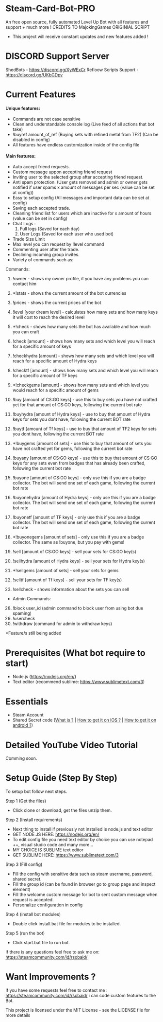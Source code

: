 # Steam-Card-Bot-PRO
An free open source, fully automated Level Up Bot with all features and support + much more !
CREDITS TO MajokingGames ORIGINIAL SCRIPT

- This project will receive constant updates and new features added !

# DISCORD Support Server

ShedBots - https://discord.gg/XyWExCr
Refloow Scripts Support - https://discord.gg/UKbGDpv

# Current Features

#### Unique features: 

- Commands are not case sensitive
- Clean and understandable console log (Live feed of all actions that bot take)
- !buyref amount_of_ref (Buying sets with refined metal from TF2) (Can be disabled in config)
- All features have endless customization inside of the config file

#### Main features: 

- Auto accept friend requests.
- Custom message uppon accepting friend request
- Inviting user to the selected group after accepting friend request.
- Anti spam protection. (User gets removed and admin or owner gets notified if user spams x amount of messages per sec (value can be set at config))
- Easy to setup config (All messages and important data can be set at config)
- Saving each accepted trade.
- Cleaning friend list for users which are inactive for x amount of hours (value can be set in config)
- Chat Logs :
    1. Full logs (Saved for each day)
    2. User Logs (Saved for each user who used bot)
- Trade Size Limit
- Max level you can request by !level command
- Commenting user after the trade.
- Declining incoming group invites.
- Variety of commands such as:

Commands:
1. !owner - shows my owner profile, if you have any problems you can contact him
2. *!stats - shows the current amount of the bot currencies
3. !prices - shows the current prices of the bot

5. !level [your dream level] - calculates how many sets and how many keys it will cost to reach the desired level
6. *!check - shows how many sets the bot has available and how much you can craft
7. !check [amount] - shows how many sets and which level you will reach for a specific amount of keys
8. !checkhydra [amount] - shows how many sets and which level you will reach for a specific amount of Hydra keys
9. !checktf [amount] - shows how many sets and which level you will reach for a specific amount of TF keys
10. *!checkgems [amount] - shows how many sets and which level you would reach for a specific amount of gems

12. !buy [amount of CS:GO keys] - use this to buy sets you have not crafted yet for that amount of CS:GO keys, following the current bot rate
13. !buyhydra [amount of Hydra keys] - use to buy that amount of Hydra keys for sets you dont have, following the current BOT rate
14. !buytf [amount of Tf keys] - use to buy that amount of TF2 keys for sets you dont have, following the current BOT rate
15. *!buygems [amount of sets] - use this to buy that amount of sets you have not crafted yet for gems, following the current bot rate
16. !buyany [amount of CS:GO keys] - use this to buy that amount of CS:GO keys for any sets even from badges that has already been crafted, following the current bot rate

18. !buyone [amount of CS:GO keys] - only use this if you are a badge collector. The bot will send one set of each game, following the current bot rate
19. !buyonehydra [amount of Hydra keys] - only use this if you are a badge collector. The bot will send one set of each game, following the current bot rate
20. !buyonetf [amount of TF keys] - only use this if you are a badge collector. The bot will send one set of each game, following the current bot rate
21. *!buyonegems [amount of sets] - only use this if you are a badge collector. The same as !buyone, but you pay with gems!

23. !sell [amount of CS:GO keys] - sell your sets for CS:GO key(s)
24. !sellhydra [amount of Hydra keys] - sell your sets for Hydra key(s)
25. *!sellgems [amount of sets] - sell your sets for gems
26. !selltf [amount of Tf keys] - sell your sets for TF key(s)
27. !sellcheck - shows information about the sets you can sell

- Admin Commands:

28. !block user_id (admin command to block user from using bot due spaming)
29. !usercheck
30. !withdraw (command for admin to withdraw keys) 

*Feature/s still being added


# Prerequisites (What bot require to start)
- Node.js (https://nodejs.org/en/)
- Text editor (recommend sublime: https://www.sublimetext.com/3)

# Essentials
- Steam Account
- Shared Secret code ([What is ?](https://searchsecurity.techtarget.com/definition/shared-secret) | [How to get it on IOS ?](https://forums.backpack.tf/topic/45995-guide-how-to-get-your-shared-secret-from-ios-device-steam-mobile/) | [How to get it on android ?](https://forums.backpack.tf/topic/46354-guide-how-to-find-the-steam-identity_secret-on-an-android-phone/))

# Detailed YouTube Video Tutorial

Comming soon.

# Setup Guide (Step By Step)

To setup bot follow next steps.

Step 1 (Get the files)
- Click clone or download, get the files unzip them. 

Step 2 (Install requirements)
- Next thing to install if previously not installed is node.js and text editor
- GET NODE.JS HERE: https://nodejs.org/en/
- To edit config file you need text editor by choice you can use notepad ++, visual studio code and many more...
- MY CHOICE IS SUBLIME text editor
- GET SUBLIME HERE: https://www.sublimetext.com/3

Step 3 (Fill config)
- Fill the config with sensitive data such as steam username, password, shared secret.
- Fill the group id (can be found in browser go to group page and inspect element)
- Fill the welcome custom message for bot to sent custom message when request is accepted.
- Personalize configuration in config

Step 4 (install bot modules)
- Double click install.bat file for modules to be installed.

Step 5 (run the bot)
- Click start.bat file to run bot.

If there is any questions feel free to ask me on: https://steamcommunity.com/id/rsobaid/

# Want Improvements ?

If you have some requests feel free to contact me : https://steamcommunity.com/id/rsobaid/ i can code custom features to the Bot.

This project is licensed under the MIT License - see the LICENSE file for more details
